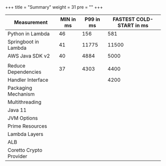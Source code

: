 +++
title = "Summary"
weight = 31
pre = ""
+++

| Measurement             | MIN in ms | P99 in ms | FASTEST COLD-START in ms |
|-------------------------|-----------|-----------|--------------------------|
| Python in Lambda        | 46        | 156       | 581                      |
| Springboot in Lambda    | 41        | 11775     | 11500                    |
| AWS Java SDK v2         | 40        | 4884      | 5000                     |
|                         |           |           |                          |
| Reduce Dependencies     | 37        | 4303      | 4400                     |
| Handler Interface       |           |           | 4200                     |
| Packaging Mechanism     |           |           |                          |
| Multithreading          |           |           |                          |
| Java 11                 |           |           |                          |
| JVM Options             |           |           |                          |
| Prime Resources         |           |           |                          |
| Lambda Layers           |           |           |                          |
| ALB                     |           |           |                          |
| Coretto Crypto Provider |           |           |                          |